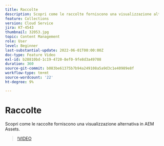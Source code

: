```yaml
---
title: Raccolte
description: Scopri come le raccolte forniscono una visualizzazione alternativa in AEM Assets.
feature: Collections
version: Cloud Service
jira: KT-4543
thumbnail: 32053.jpg
topic: Content Management
role: User
level: Beginner
last-substantial-update: 2022-06-01T00:00:00Z
doc-type: Feature Video
exl-id: b28810bd-1c19-4720-8ef0-9fe8d3a49708
duration: 360
source-git-commit: b083be61375b7b94a249108a5a9d3c1e40989e8f
workflow-type: tm+mt
source-wordcount: '22'
ht-degree: 9%

---
```


# Raccolte

Scopri come le raccolte forniscono una visualizzazione alternativa in AEM Assets.

>[!VIDEO](https://video.tv.adobe.com/v/32053?quality=12&learn=on)
